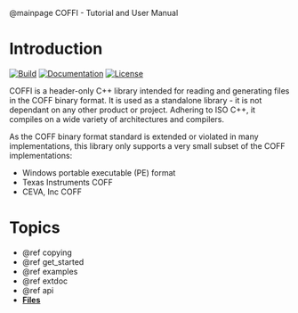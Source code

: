 @mainpage COFFI - Tutorial and User Manual
<!-- This file is generated from ../mainpage.m_o_d by the script conf.py, DO NOT MODIFY! -->
<!-- This file is transformed into a *.md file by the conf.py script -->


# Introduction

[![Build](https://travis-ci.com/serge1/COFFI.svg?branch=master)](https://travis-ci.com/serge1/COFFI)
[![Documentation](https://readthedocs.org/projects/coffi/badge)](https://coffi.readthedocs.io/en/latest)
[![License](https://img.shields.io/github/license/serge1/COFFI)](https://github.com/serge1/COFFI/blob/master/LICENSE.txt)

COFFI is a header-only C++ library intended for reading and generating files in the COFF binary format.
It is used as a standalone library - it is not dependant on any other product or project.
Adhering to ISO C++, it compiles on a wide variety of architectures and compilers.

As the COFF binary format standard is extended or violated in many implementations,
this library only supports a very small subset of the COFF implementations:
  - Windows portable executable (PE) format
  - Texas Instruments COFF
  - CEVA, Inc COFF



# Topics

  - @ref copying
  - @ref get_started
  - @ref examples
  - @ref extdoc
  - @ref api
  - [**Files**](files.html)
